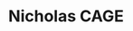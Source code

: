 ---
pid: CH1088
title: Nicholas CAGE
location_transcription: City Hall
zipcode: 
outside_phl: 
neighborhood: 
age: 
age_range: 
instagram: 
image_file_name: CH_108.jpg
proposal_transcription: 
topic: Pop Culture
topic_summary: '0'
type: Sculpture Statue
keywords_other: Nicholas Cage, Pun
credit: Willa
image_labels: 
twitter: 
facebook: 
permalink: "/monuments/ch1088/"
layout: item-page
---